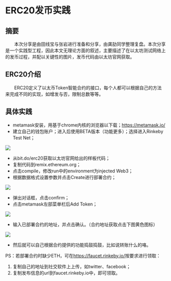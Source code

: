# ERC20发币实践

## 摘要

&emsp;&emsp;本次分享是由田线宝与张岩进行准备和分享，由龚劼同学整理复盘。本次分享是一个实践型工程，因此本文无理论方面的叙述，主要描述了在以太坊测试网络上的发币过程，并配以关键性的图片，发币代码由以太坊官网获取。

## ERC20介绍

&emsp;&emsp;ERC20定义了以太币Token智能合约的接口，每个人都可以根据自己的方法来完成不同的实现，如增发与否，限制总数等等。

## 具体实践

- metamask安装，用基于chrome内核的浏览器以下载；<https://metamask.io/>
- 建立自己的钱包账户；进入后使用BETA版本（功能更多）；选择进入Rinkeby Test Net；

![](https://i.imgur.com/AsptJFJ.png)

- 从bit.do/erc20获取以太坊官网给出的样板代码；
- 复制代码到remix.ethereum.org；
- 点击compile，修改run中的environment为injected Web3；
- 根据数据格式设置参数并点击Create进行部署合约；

![](https://i.imgur.com/AYkCbyI.png)

- 弹出对话框，点击confirm；
- 点击metamask左部菜单栏后Add Token；

![](https://i.imgur.com/aQT2qdh.png)

- 输入已部署合约的地址，并点击确认。（合约地址获取点击下图黄色图标）

![](https://i.imgur.com/NFt3tF6.png)

- 然后就可以自己根据合约提供的功能捣鼓捣鼓，比如说转账什么的咯。

PS：若部署合约时缺少ETH，可在<https://faucet.rinkeby.io/>按要求进行领取：

1. 复制自己的地址到社交软件上上传，如twitter、facebook；
2. 复制发布信息的url到faucet.rinkeby.io中，即可领取。